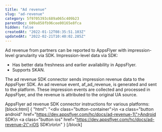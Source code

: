 ```yaml
---
title: "Ad revenue"
slug: "ad-revenue"
category: 5f9705393c689a065c409b23
parentDoc: 609a858fb96cee00165e8fca
hidden: false
createdAt: "2022-01-12T08:35:51.103Z"
updatedAt: "2022-02-21T10:40:02.285Z"
---
```

Ad revenue from partners can be reported to AppsFlyer with impression-level granularity via SDK. Impression-level data via SDK:
- Has better data freshness and earlier availability in AppsFlyer.
- Supports SKAN. 

The ad revenue SDK connector sends impression revenue data to the AppsFlyer SDK. An ad revenue event, af_ad_revenue, is generated and sent to the platform. These impression events are collected and processed in AppsFlyer, and the revenue is attributed to the original UA source.

AppsFlyer ad revenue SDK connector instructions for various platforms:
[block:html]
{
  "html": "<div class=\"button-container\">\n  <a class=\"button android\" href=\"https://dev.appsflyer.com/hc/docs/ad-revenue-1\">Android SDK</a>\n  <a class=\"button ios\" href=\"https://dev.appsflyer.com/hc/docs/ad-revenue-2\">iOS SDK</a>\n</div>\n\n<style>\n  .button-container {\n  \tdisplay: flex;\n  }\n  .button {\n    display: flex;\n    justify-content: center;\n    align-items: center;\n    width: 150px;\n\t  border-radius: 6px;\n    padding: 8px;\n    margin-right: 4px;\n\t}\n  \n  .button:before {\n  \tmargin-right: 4px;\n  }\n  .button.android {\n    border: solid 2px #3DDC84;\n  }\n  .ios {\n  \tborder-radius: 6px;\n    padding: 8px;\n    border: solid 2px #7D7D7D;\n  }\n  .ios:before {\n        content: url(\"https://files.readme.io/19fdc72-apple-icon.svg\");\n  }\n\n  .android:before {\n        content: url(\"https://files.readme.io/d7dc5a3-android-icon.svg\");\n  }\n</style>"
}
[/block]